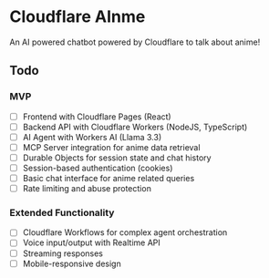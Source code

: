 # Cloudflare AInme

An AI powered chatbot powered by Cloudflare to talk about anime!

## Todo

### MVP

- [ ] Frontend with Cloudflare Pages (React)
- [ ] Backend API with Cloudflare Workers (NodeJS, TypeScript)
- [ ] AI Agent with Workers AI (Llama 3.3)
- [ ] MCP Server integration for anime data retrieval
- [ ] Durable Objects for session state and chat history
- [ ] Session-based authentication (cookies)
- [ ] Basic chat interface for anime related queries
- [ ] Rate limiting and abuse protection

### Extended Functionality

- [ ] Cloudflare Workflows for complex agent orchestration
- [ ] Voice input/output with Realtime API
- [ ] Streaming responses
- [ ] Mobile-responsive design

